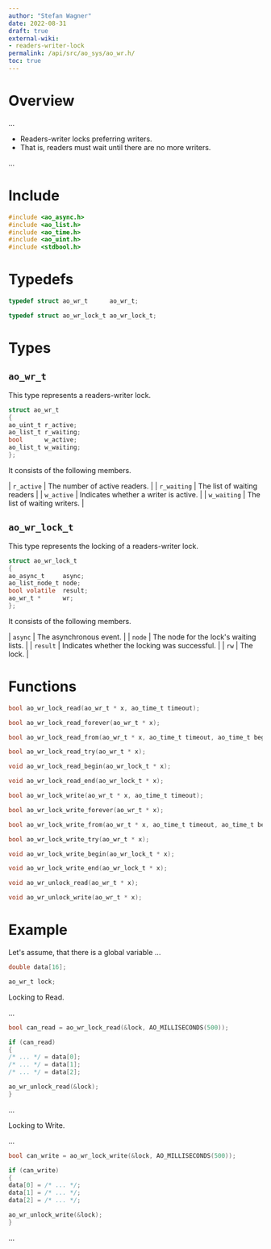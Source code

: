 ```yaml
---
author: "Stefan Wagner"
date: 2022-08-31
draft: true
external-wiki:
- readers-writer-lock
permalink: /api/src/ao_sys/ao_wr.h/
toc: true
---
```


# Overview

...

- Readers-writer locks preferring writers.
- That is, readers must wait until there are no more writers.

...

# Include

```c
#include <ao_async.h>
#include <ao_list.h>
#include <ao_time.h>
#include <ao_uint.h>
#include <stdbool.h>
```

# Typedefs

```c
typedef struct ao_wr_t      ao_wr_t;
```

```c
typedef struct ao_wr_lock_t ao_wr_lock_t;
```

# Types

## `ao_wr_t`

This type represents a readers-writer lock.

```c
struct ao_wr_t
{
ao_uint_t r_active;
ao_list_t r_waiting;
bool      w_active;
ao_list_t w_waiting;
};
```

It consists of the following members.

| `r_active` | The number of active readers. |
| `r_waiting` | The list of waiting readers |
| `w_active` | Indicates whether a writer is active. |
| `w_waiting` | The list of waiting writers. |

## `ao_wr_lock_t`

This type represents the locking of a readers-writer lock.

```c
struct ao_wr_lock_t
{
ao_async_t     async;
ao_list_node_t node;
bool volatile  result;
ao_wr_t *      wr;
};
```

It consists of the following members.

| `async` | The asynchronous event. |
| `node` | The node for the lock's waiting lists. |
| `result` | Indicates whether the locking was successful. |
| `rw` | The lock. |

# Functions

```c
bool ao_wr_lock_read(ao_wr_t * x, ao_time_t timeout);
```

```c
bool ao_wr_lock_read_forever(ao_wr_t * x);
```

```c
bool ao_wr_lock_read_from(ao_wr_t * x, ao_time_t timeout, ao_time_t beginning);
```

```c
bool ao_wr_lock_read_try(ao_wr_t * x);
```

```c
void ao_wr_lock_read_begin(ao_wr_lock_t * x);
```

```c
void ao_wr_lock_read_end(ao_wr_lock_t * x);
```

```c
bool ao_wr_lock_write(ao_wr_t * x, ao_time_t timeout);
```

```c
bool ao_wr_lock_write_forever(ao_wr_t * x);
```

```c
bool ao_wr_lock_write_from(ao_wr_t * x, ao_time_t timeout, ao_time_t beginning);
```

```c
bool ao_wr_lock_write_try(ao_wr_t * x);
```

```c
void ao_wr_lock_write_begin(ao_wr_lock_t * x);
```

```c
void ao_wr_lock_write_end(ao_wr_lock_t * x);
```

```c
void ao_wr_unlock_read(ao_wr_t * x);
```

```c
void ao_wr_unlock_write(ao_wr_t * x);
```

# Example

Let's assume, that there is a global variable ...

```c
double data[16];
```

```c
ao_wr_t lock;
```

Locking to Read.

...

```c
bool can_read = ao_wr_lock_read(&lock, AO_MILLISECONDS(500));

if (can_read)
{
/* ... */ = data[0];
/* ... */ = data[1];
/* ... */ = data[2];

ao_wr_unlock_read(&lock);
}
```

...

Locking to Write.

...

```c
bool can_write = ao_wr_lock_write(&lock, AO_MILLISECONDS(500));

if (can_write)
{
data[0] = /* ... */;
data[1] = /* ... */;
data[2] = /* ... */;

ao_wr_unlock_write(&lock);
}
```

...
